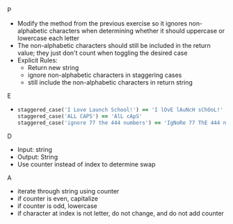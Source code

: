 P

- Modify the method from the previous exercise so it ignores non-alphabetic characters when determining whether it should uppercase or lowercase each letter
- The non-alphabetic characters should still be included in the return value; they just don't count when toggling the desired case
- Explicit Rules:
  - Return new string
  - ignore non-alphabetic characters in staggering cases
  - still include the non-alphabetic characters in return string

E

- ```ruby
  staggered_case('I Love Launch School!') == 'I lOvE lAuNcH sChOoL!'
  staggered_case('ALL CAPS') == 'AlL cApS'
  staggered_case('ignore 77 the 444 numbers') == 'IgNoRe 77 ThE 444 nUmBeRs'
  ```

D

- Input: string
- Output: String
- Use counter instead of index to determine swap

A

- iterate through string using counter
- if counter is even, capitalize
- if counter is odd, lowercase
- if character at index is not letter, do not change, and do not add counter